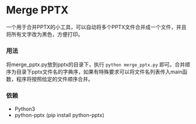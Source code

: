# Merge PPTX

一个用于合并PPTX的小工具，可以自动将多个PPTX文件合并成一个文件，并且将所有文字改为黑色，方便打印。

### 用法

将merge_pptx.py放到pptx的目录下，执行 ``` python merge_pptx.py ``` 即可。合并顺序为目录下pptx文件名的字典序，如果有特殊要求可以将文件名列表传入main函数，程序将按照给定的文件顺序合并。

### 依赖

+ Python3
+ python-pptx (pip install python-pptx)